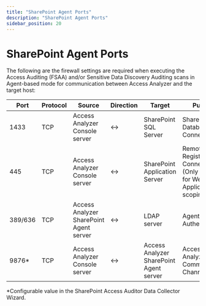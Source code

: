 ```yaml
---
title: "SharePoint Agent Ports"
description: "SharePoint Agent Ports"
sidebar_position: 20
---
```


# SharePoint Agent Ports

The following are the firewall settings are required when executing the Access Auditing (FSAA)
and/or Sensitive Data Discovery Auditing scans in Agent-based mode for communication between Access
Analyzer and the target host:

| Port    | Protocol | Source                                  | Direction | Target                                  | Purpose                                                                |
| ------- | -------- | --------------------------------------- | --------- | --------------------------------------- | ---------------------------------------------------------------------- |
| 1433    | TCP      | Access Analyzer Console server          | ↔        | SharePoint SQL Server                   | SharePoint SQL Database Connection                                     |
| 445     | TCP      | Access Analyzer Console server          | ↔        | SharePoint Application Server           | Remote Registry Connection (Only required for Web Application scoping) |
| 389/636 | TCP      | Access Analyzer SharePoint Agent server | ↔        | LDAP server                             | Agent Authentication                                                   |
| 9876\*  | TCP      | Access Analyzer Console server          | ↔        | Access Analyzer SharePoint Agent server | Access Analyzer Agent Communication Channel                            |

\*Configurable value in the SharePoint Access Auditor Data Collector Wizard.

